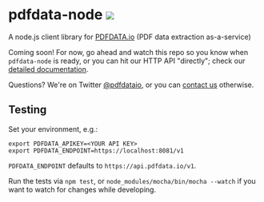 # pdfdata-node ![](https://travis-ci.org/pdfdata/pdfdata-node.svg?branch=master)

A node.js client library for [PDFDATA.io](https://www.pdfdata.io) (PDF data
extraction as-a-service)

Coming soon! For now, go ahead and watch this repo so you know when
`pdfdata-node` is ready, or you can hit our HTTP API "directly"; check our
[detailed documentation](https://www.pdfdata.io/apidoc/).

Questions? We're on Twitter [@pdfdataio](https://twitter.com/pdfdataio), or you
can [contact us](https://www.pdfdata.io/page/contact) otherwise.

## Testing

Set your environment, e.g.:

```
export PDFDATA_APIKEY=<YOUR API KEY>
export PDFDATA_ENDPOINT=https://localhost:8081/v1
```

`PDFDATA_ENDPOINT` defaults to `https://api.pdfdata.io/v1`.

Run the tests via `npm test`, or `node_modules/mocha/bin/mocha --watch` if you
want to watch for changes while developing.
